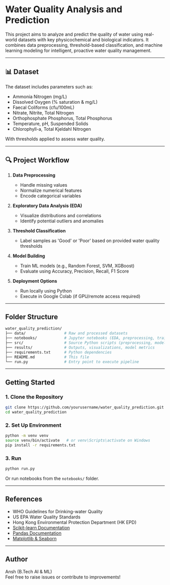 # Water Quality Analysis and Prediction

This project aims to analyze and predict the quality of water using real-world datasets with key physicochemical and biological indicators. It combines data preprocessing, threshold-based classification, and machine learning modeling for intelligent, proactive water quality management.

---

## 📊 Dataset
The dataset includes parameters such as:

- Ammonia Nitrogen (mg/L)
- Dissolved Oxygen (% saturation & mg/L)
- Faecal Coliforms (cfu/100mL)
- Nitrate, Nitrite, Total Nitrogen
- Orthophosphate Phosphorus, Total Phosphorus
- Temperature, pH, Suspended Solids
- Chlorophyll-a, Total Kjeldahl Nitrogen

With thresholds applied to assess water quality.

---

## 🔍 Project Workflow

1. **Data Preprocessing**
   - Handle missing values
   - Normalize numerical features
   - Encode categorical variables

2. **Exploratory Data Analysis (EDA)**
   - Visualize distributions and correlations
   - Identify potential outliers and anomalies

3. **Threshold Classification**
   - Label samples as 'Good' or 'Poor' based on provided water quality thresholds

4. **Model Building**
   - Train ML models (e.g., Random Forest, SVM, XGBoost)
   - Evaluate using Accuracy, Precision, Recall, F1 Score

5. **Deployment Options**
   - Run locally using Python
   - Execute in Google Colab (if GPU/remote access required)

---

## Folder Structure

```bash
water_quality_prediction/
├── data/                 # Raw and processed datasets
├── notebooks/            # Jupyter notebooks (EDA, preprocessing, training)
├── src/                  # Source Python scripts (preprocessing, modeling)
├── results/              # Outputs, visualizations, model metrics
├── requirements.txt      # Python dependencies
├── README.md             # This file
└── run.py                # Entry point to execute pipeline
```

---

## Getting Started

### 1. Clone the Repository
```bash
git clone https://github.com/yourusername/water_quality_prediction.git
cd water_quality_prediction
```

### 2. Set Up Environment
```bash
python -m venv venv
source venv/bin/activate   # or venv\Scripts\activate on Windows
pip install -r requirements.txt
```

### 3. Run
```bash
python run.py
```

Or run notebooks from the `notebooks/` folder.

---

## References
- WHO Guidelines for Drinking-water Quality
- US EPA Water Quality Standards
- Hong Kong Environmental Protection Department (HK EPD)
- [Scikit-learn Documentation](https://scikit-learn.org/stable/documentation.html)
- [Pandas Documentation](https://pandas.pydata.org/)
- [Matplotlib & Seaborn](https://seaborn.pydata.org/)

---

## Author
Ansh (B.Tech AI & ML)  
Feel free to raise issues or contribute to improvements!